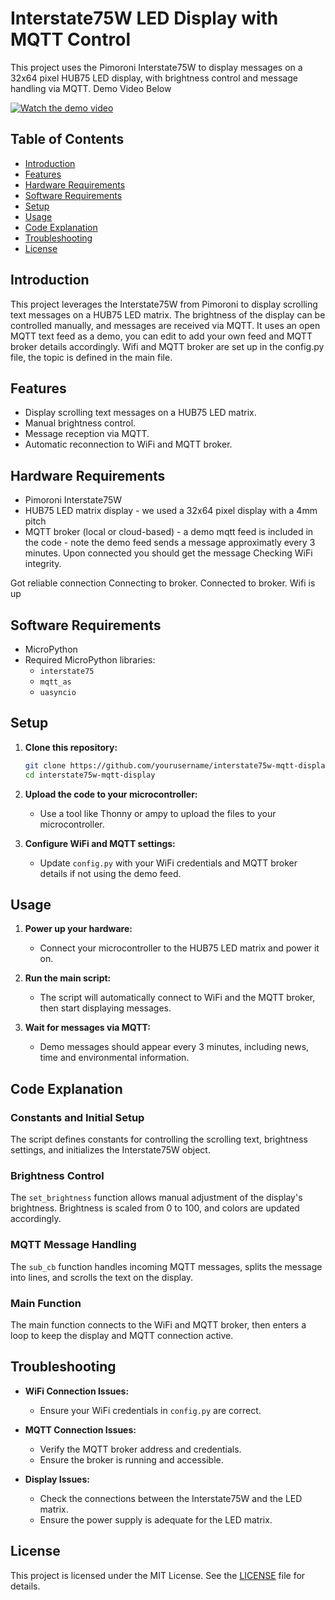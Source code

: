 
# Interstate75W LED Display with MQTT Control

This project uses the Pimoroni Interstate75W to display messages on a 32x64 pixel HUB75 LED display, with brightness control and message handling via MQTT. Demo Video Below

 [![Watch the demo video](https://img.youtube.com/vi/kG3OStmfXLk/0.jpg)](https://youtu.be/kG3OStmfXLk)

## Table of Contents

- [Introduction](#introduction)
- [Features](#features)
- [Hardware Requirements](#hardware-requirements)
- [Software Requirements](#software-requirements)
- [Setup](#setup)
- [Usage](#usage)
- [Code Explanation](#code-explanation)
- [Troubleshooting](#troubleshooting)
- [License](#license)

## Introduction

This project leverages the Interstate75W from Pimoroni to display scrolling text messages on a HUB75 LED matrix. The brightness of the display can be controlled manually, and messages are received via MQTT.
It uses an open MQTT text feed as a demo, you can edit to add your own feed and MQTT broker details accordingly. Wifi and MQTT broker are set up in the config.py file, the topic is defined in the main file.
## Features

- Display scrolling text messages on a HUB75 LED matrix.
- Manual brightness control.
- Message reception via MQTT.
- Automatic reconnection to WiFi and MQTT broker.

## Hardware Requirements

- Pimoroni Interstate75W
- HUB75 LED matrix display - we used a 32x64 pixel display with a 4mm pitch
- MQTT broker (local or cloud-based) - a demo mqtt feed is included in the code - note the demo feed sends a message approximatly every 3 minutes. Upon connected you should get the message Checking WiFi integrity.

Got reliable connection
Connecting to broker.
Connected to broker.
Wifi is  up


## Software Requirements

- MicroPython
- Required MicroPython libraries:
  - `interstate75`
  - `mqtt_as`
  - `uasyncio`

## Setup

1. **Clone this repository:**
   ```sh
   git clone https://github.com/yourusername/interstate75w-mqtt-display.git
   cd interstate75w-mqtt-display
   ```

2. **Upload the code to your microcontroller:**
   - Use a tool like Thonny or ampy to upload the files to your microcontroller.

3. **Configure WiFi and MQTT settings:**
   - Update `config.py` with your WiFi credentials and MQTT broker details if not using the demo feed. 

## Usage

1. **Power up your hardware:**
   - Connect your microcontroller to the HUB75 LED matrix and power it on.

2. **Run the main script:**
   - The script will automatically connect to WiFi and the MQTT broker, then start displaying messages.

3. **Wait for messages via MQTT:**
   - Demo messages should appear every 3 minutes, including news, time and environmental information.

## Code Explanation

### Constants and Initial Setup

The script defines constants for controlling the scrolling text, brightness settings, and initializes the Interstate75W object.

### Brightness Control

The `set_brightness` function allows manual adjustment of the display's brightness. Brightness is scaled from 0 to 100, and colors are updated accordingly.

### MQTT Message Handling

The `sub_cb` function handles incoming MQTT messages, splits the message into lines, and scrolls the text on the display.

### Main Function

The main function connects to the WiFi and MQTT broker, then enters a loop to keep the display and MQTT connection active.

## Troubleshooting

- **WiFi Connection Issues:**
  - Ensure your WiFi credentials in `config.py` are correct.
 
- **MQTT Connection Issues:**
  - Verify the MQTT broker address and credentials.
  - Ensure the broker is running and accessible.

- **Display Issues:**
  - Check the connections between the Interstate75W and the LED matrix.
  - Ensure the power supply is adequate for the LED matrix.

## License

This project is licensed under the MIT License. See the [LICENSE](LICENSE) file for details.
